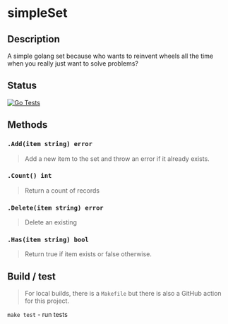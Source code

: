 simpleSet
=========

## Description
A simple golang set because who wants to reinvent wheels all the time
when you really just want to solve problems?

## Status
[![Go Tests](https://github.com/sam-caldwell/simpleSet/actions/workflows/go-tests.yaml/badge.svg)](https://github.com/sam-caldwell/simpleSet/actions/workflows/go-tests.yaml)

## Methods

### `.Add(item string) error`

> Add a new item to the set and throw an error if it already exists.

### `.Count() int`

> Return a count of records

### `.Delete(item string) error`

> Delete an existing

### `.Has(item string) bool`

> Return true if item exists or false otherwise.

## Build / test
> For local builds, there is a `Makefile` but there is also a GitHub action for this 
> project.

`make test` - run tests 

